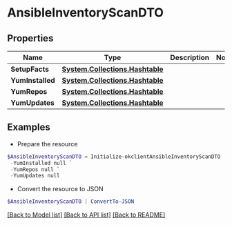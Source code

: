 # AnsibleInventoryScanDTO
## Properties

Name | Type | Description | Notes
------------ | ------------- | ------------- | -------------
**SetupFacts** | [**System.Collections.Hashtable**](SystemCollectionsHashtable.md) |  | 
**YumInstalled** | [**System.Collections.Hashtable**](SystemCollectionsHashtable.md) |  | 
**YumRepos** | [**System.Collections.Hashtable**](SystemCollectionsHashtable.md) |  | 
**YumUpdates** | [**System.Collections.Hashtable**](SystemCollectionsHashtable.md) |  | 

## Examples

- Prepare the resource
```powershell
$AnsibleInventoryScanDTO = Initialize-okclientAnsibleInventoryScanDTO  -SetupFacts null `
 -YumInstalled null `
 -YumRepos null `
 -YumUpdates null
```

- Convert the resource to JSON
```powershell
$AnsibleInventoryScanDTO | ConvertTo-JSON
```

[[Back to Model list]](../README.md#documentation-for-models) [[Back to API list]](../README.md#documentation-for-api-endpoints) [[Back to README]](../README.md)

